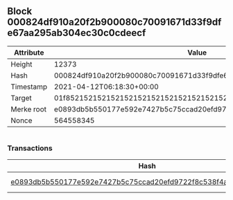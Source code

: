 ## Block 000824df910a20f2b900080c70091671d33f9dfe67aa295ab304ec30c0cdeecf

Attribute | Value
--- | ---
Height | 12373
Hash | 000824df910a20f2b900080c70091671d33f9dfe67aa295ab304ec30c0cdeecf
Timestamp | 2021-04-12T06:18:30+00:00
Target | 01f8521521521521521521521521521521521521521521521521521521521521
Merke root | e0893db5b550177e592e7427b5c75ccad20efd9722f8c538f4a7732650137e2f
Nonce | 564558345

```

```

### Transactions

Hash | Amount
--- | ---
[e0893db5b550177e592e7427b5c75ccad20efd9722f8c538f4a7732650137e2f](e0893db5b550177e592e7427b5c75ccad20efd9722f8c538f4a7732650137e2f.md) | 10.00000000 SKEPTI 
